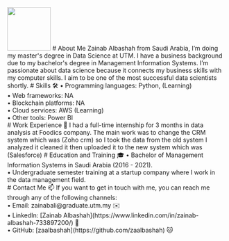 
<img src="https://github.com/drshahizan/research-design/assets/92760224/fa7b0288-58e5-4a3a-b973-74a8f5f21df8.type" width="100" height="100">
# About Me 
Zainab Albashah from Saudi Arabia, I’m doing my master's degree in Data Science at UTM. I have a business background due to my bachelor's degree in Management Information Systems. I’m passionate about data science because it connects my business skills with my computer skills. I aim to be one of the most successful data scientists shortly.
# Skills 🛠️
•	Programming languages: Python, (Learning) <br>
•	Web frameworks: NA <br>
•	Blockchain platforms: NA <br>
•	Cloud services: AWS (Learning) <br>
•	Other tools: Power BI <br>
# Work Experience 💼
 I had a full-time internship for 3 months in data analysis at Foodics company. The main work was to change the CRM system which was (Zoho crm) so I took the data from the old system I analyzed it cleaned it then uploaded it to the new system which was (Salesforce)
# Education and Training 🎓
•	Bachelor of Management Information Systems in Saudi Arabia (2016 - 2021). <br>
•	Undergraduate semester training at a startup company where I work in the data management field. <br>
# Contact Me 📫
If you want to get in touch with me, you can reach me through any of the following channels: <br>
•	Email: zainabali@graduate.utm.my ✉️ <br>
•	LinkedIn: [Zainab Albashah](https://www.linkedin.com/in/zainab-albashah-733897200/) 💼 <br>
•	GitHub: [zaalbashah](https://github.com/zaalbashah) 🐱 <br>

